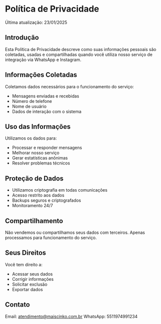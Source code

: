 # Política de Privacidade

Última atualização: 23/01/2025

## Introdução
Esta Política de Privacidade descreve como suas informações pessoais são coletadas, usadas e compartilhadas quando você utiliza nosso serviço de integração via WhatsApp e Instagram.

## Informações Coletadas
Coletamos dados necessários para o funcionamento do serviço:
- Mensagens enviadas e recebidas
- Número de telefone
- Nome de usuário
- Dados de interação com o sistema

## Uso das Informações
Utilizamos os dados para:
- Processar e responder mensagens
- Melhorar nosso serviço
- Gerar estatísticas anônimas
- Resolver problemas técnicos

## Proteção de Dados
- Utilizamos criptografia em todas comunicações
- Acesso restrito aos dados
- Backups seguros e criptografados
- Monitoramento 24/7

## Compartilhamento
Não vendemos ou compartilhamos seus dados com terceiros. Apenas processamos para funcionamento do serviço.

## Seus Direitos
Você tem direito a:
- Acessar seus dados
- Corrigir informações
- Solicitar exclusão
- Exportar dados

## Contato
Email: atendimento@maiscinko.com.br
WhatsApp: 5511974991234
